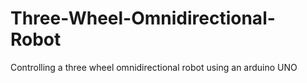 # Three-Wheel-Omnidirectional-Robot</h1>

Controlling a three wheel omnidirectional robot using an arduino UNO
